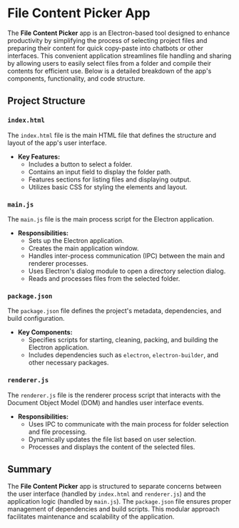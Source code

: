 # File Content Picker App

The **File Content Picker** app is an Electron-based tool designed to enhance productivity by simplifying the process of selecting project files and preparing their content for quick copy-paste into chatbots or other interfaces. This convenient application streamlines file handling and sharing by allowing users to easily select files from a folder and compile their contents for efficient use. Below is a detailed breakdown of the app's components, functionality, and code structure.

## Project Structure

### `index.html`

The `index.html` file is the main HTML file that defines the structure and layout of the app's user interface. 

- **Key Features:**
  - Includes a button to select a folder.
  - Contains an input field to display the folder path.
  - Features sections for listing files and displaying output.
  - Utilizes basic CSS for styling the elements and layout.

### `main.js`

The `main.js` file is the main process script for the Electron application.

- **Responsibilities:**
  - Sets up the Electron application.
  - Creates the main application window.
  - Handles inter-process communication (IPC) between the main and renderer processes.
  - Uses Electron's dialog module to open a directory selection dialog.
  - Reads and processes files from the selected folder.

### `package.json`

The `package.json` file defines the project's metadata, dependencies, and build configuration.

- **Key Components:**
  - Specifies scripts for starting, cleaning, packing, and building the Electron application.
  - Includes dependencies such as `electron`, `electron-builder`, and other necessary packages.

### `renderer.js`

The `renderer.js` file is the renderer process script that interacts with the Document Object Model (DOM) and handles user interface events.

- **Responsibilities:**
  - Uses IPC to communicate with the main process for folder selection and file processing.
  - Dynamically updates the file list based on user selection.
  - Processes and displays the content of the selected files.

## Summary

The **File Content Picker** app is structured to separate concerns between the user interface (handled by `index.html` and `renderer.js`) and the application logic (handled by `main.js`). The `package.json` file ensures proper management of dependencies and build scripts. This modular approach facilitates maintenance and scalability of the application.
